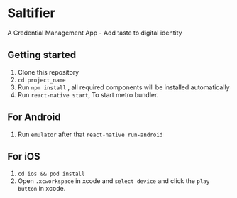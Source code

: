 # Saltifier
A Credential Management App - Add taste to digital identity

## Getting started

1. Clone this repository
2. `cd project_name`
2. Run `npm install` , all required components will be installed automatically
3. Run `react-native start`, To start metro bundler.

## For Android

1. Run `emulator` after that `react-native run-android`

## For iOS

1. `cd ios && pod install`
2. Open `.xcworkspace` in xcode and `select device` and click the `play button` in xcode.
